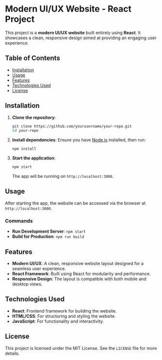 # Modern UI/UX Website - React Project

This project is a **modern UI/UX website** built entirely using **React**. It showcases a clean, responsive design aimed at providing an engaging user experience.

## Table of Contents
- [Installation](#installation)
- [Usage](#usage)
- [Features](#features)
- [Technologies Used](#technologies-used)
- [License](#license)

## Installation

1. **Clone the repository**:
    ```bash
    git clone https://github.com/yourusername/your-repo.git
    cd your-repo
    ```

2. **Install dependencies**:
    Ensure you have [Node.js](https://nodejs.org) installed, then run:
    ```bash
    npm install
    ```

3. **Start the application**:
    ```bash
    npm start
    ```
    The app will be running on `http://localhost:3000`.

## Usage

After starting the app, the website can be accessed via the browser at `http://localhost:3000`.

### Commands

- **Run Development Server**: `npm start`
- **Build for Production**: `npm run build`

## Features

- **Modern UI/UX**: A clean, responsive website layout designed for a seamless user experience.
- **React Framework**: Built using React for modularity and performance.
- **Responsive Design**: The layout is compatible with both mobile and desktop views.

## Technologies Used

- **React**: Frontend framework for building the website.
- **HTML/CSS**: For structuring and styling the website.
- **JavaScript**: For functionality and interactivity.

## License

This project is licensed under the MIT License. See the `LICENSE` file for more details.

